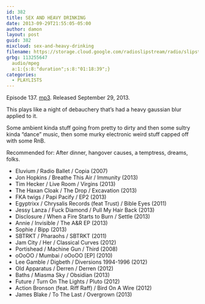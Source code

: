 ```yaml
---
id: 382
title: SEX AND HEAVY DRINKING
date: 2013-09-29T21:55:05-05:00
author: damon
layout: post
guid: 382
mixcloud: sex-and-heavy-drinking
filename: https://storage.cloud.google.com/radioslipstream/radio/slipstream-137.mp3
grbg: 113255647
  audio/mpeg
  a:1:{s:8:"duration";s:8:"01:18:39";}
categories:
  - PLAYLISTS
---
```


Episode 137. [mp3](https://storage.cloud.google.com/radioslipstream/radio/slipstream-137.mp3). Released September 29, 2013.

  
This plays like a night of debauchery that’s had a heavy gaussian blur applied to it. </p>

Some ambient kinda stuff going from pretty to dirty and then some sultry kinda “dance” music, then some murky electronic weird stuff capped off with some RnB.

Recommended for: After dinner, hangover causes, a temptress, dreams, folks.  
</em>

- Eluvium / Radio Ballet / Copia (2007)
- Jon Hopkins / Breathe This Air / Immunity (2013)
- Tim Hecker / Live Room / Virgins (2013)
- The Haxan Cloak / The Drop / Excavation (2013)
- FKA twigs / Papi Pacify / EP2 (2013)
- Egyptrixx / Chrysalis Records (feat Trust) / Bible Eyes (2011)
- Jessy Lanza / Fuck Diamond / Pull My Hair Back (2013)
- Disclosure / When a Fire Starts to Burn / Settle (2013)
- Annie / Invisible / The A&R EP (2013)
- Sophie / Bipp (2013)
- SBTRKT / Pharaohs / SBTRKT (2011)
- Jam City / Her / Classical Curves (2012)
- Portishead / Machine Gun / Third (2008)
- oOoOO / Mumbai / oOoOO \[EP\] (2010)
- Lee Gamble / Digbeth / Diversions 1994-1996 (2012)
- Old Apparatus / Derren / Derren (2012)
- Baths / Miasma Sky / Obsidian (2013)
- Future / Turn On The Lights / Pluto (2012)
- Action Bronson (feat. Riff Raff) / Bird On A Wire (2012)
- James Blake / To The Last / Overgrown (2013)
